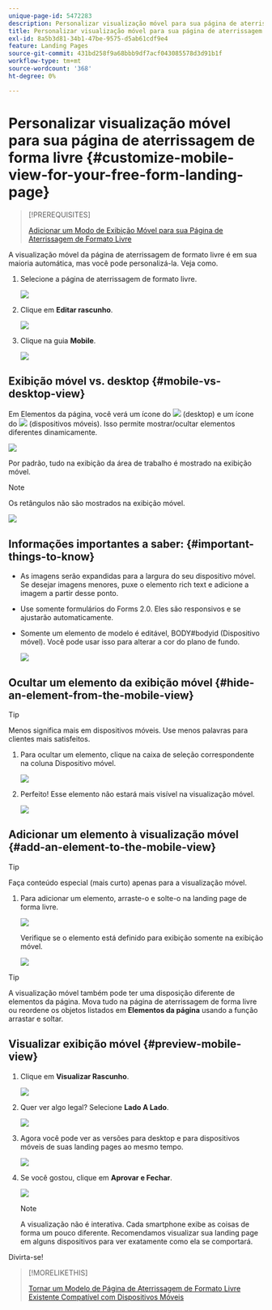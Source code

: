 ```yaml
---
unique-page-id: 5472283
description: Personalizar visualização móvel para sua página de aterrissagem de formato livre - Documentação do Marketo - Documentação do produto
title: Personalizar visualização móvel para sua página de aterrissagem de forma livre
exl-id: 8a5b3d81-34b1-47be-9575-d5ab61cdf9e4
feature: Landing Pages
source-git-commit: 431bd258f9a68bbb9df7acf043085578d3d91b1f
workflow-type: tm+mt
source-wordcount: '368'
ht-degree: 0%

---
```


# Personalizar visualização móvel para sua página de aterrissagem de forma livre {#customize-mobile-view-for-your-free-form-landing-page}

>[!PREREQUISITES]
>
>[Adicionar um Modo de Exibição Móvel para sua Página de Aterrissagem de Formato Livre](/help/marketo/product-docs/demand-generation/landing-pages/free-form-landing-pages/add-a-mobile-view-for-your-free-form-landing-page.md)

A visualização móvel da página de aterrissagem de formato livre é em sua maioria automática, mas você pode personalizá-la. Veja como.

1. Selecione a página de aterrissagem de formato livre.

   ![](assets/selectlandingapge.jpg)

1. Clique em **Editar rascunho**.

   ![](assets/image2015-1-22-18-3a33-3a12.png)

1. Clique na guia **Mobile**.

   ![](assets/image2015-1-22-18-3a31-3a40.png)

## Exibição móvel vs. desktop {#mobile-vs-desktop-view}

Em Elementos da página, você verá um ícone do ![](assets/image2015-1-22-18-3a39-3a53.png) (desktop) e um ícone do ![](assets/image2015-1-22-18-3a40-3a31.png) (dispositivos móveis). Isso permite mostrar/ocultar elementos diferentes dinamicamente.

![](assets/image2015-5-21-15-3a9-3a34.png)

Por padrão, tudo na exibição da área de trabalho é mostrado na exibição móvel.

>[!NOTE]
>
>Os retângulos não são mostrados na exibição móvel.

![](assets/image2015-5-21-15-3a12-3a2.png)

## Informações importantes a saber: {#important-things-to-know}

* As imagens serão expandidas para a largura do seu dispositivo móvel. Se desejar imagens menores, puxe o elemento rich text e adicione a imagem a partir desse ponto.
* Use somente formulários do Forms 2.0. Eles são responsivos e se ajustarão automaticamente.
* Somente um elemento de modelo é editável, BODY#bodyid (Dispositivo móvel). Você pode usar isso para alterar a cor do plano de fundo.

  ![](assets/image2015-5-21-15-3a15-3a47.png)

## Ocultar um elemento da exibição móvel {#hide-an-element-from-the-mobile-view}

>[!TIP]
>
>Menos significa mais em dispositivos móveis. Use menos palavras para clientes mais satisfeitos.

1. Para ocultar um elemento, clique na caixa de seleção correspondente na coluna Dispositivo móvel.

   ![](assets/image2015-5-21-15-3a28-3a17.png)

1. Perfeito! Esse elemento não estará mais visível na visualização móvel.

   ![](assets/image2015-5-21-15-3a30-3a17.png)

## Adicionar um elemento à visualização móvel {#add-an-element-to-the-mobile-view}

>[!TIP]
>
>Faça conteúdo especial (mais curto) apenas para a visualização móvel.

1. Para adicionar um elemento, arraste-o e solte-o na landing page de forma livre.

   ![](assets/image2015-5-21-15-3a32-3a22.png)

   Verifique se o elemento está definido para exibição somente na exibição móvel.

   ![](assets/image2015-5-21-15-3a35-3a29.png)

>[!TIP]
>
>A visualização móvel também pode ter uma disposição diferente de elementos da página. Mova tudo na página de aterrissagem de forma livre ou reordene os objetos listados em **Elementos da página** usando a função arrastar e soltar.

## Visualizar exibição móvel {#preview-mobile-view}

1. Clique em **Visualizar Rascunho**.

   ![](assets/image2015-5-21-15-3a36-3a35.png)

1. Quer ver algo legal? Selecione **Lado A Lado**.

   ![](assets/image2015-1-22-20-3a2-3a15.png)

1. Agora você pode ver as versões para desktop e para dispositivos móveis de suas landing pages ao mesmo tempo.

   ![](assets/image2015-1-22-20-3a3-3a22.png)

1. Se você gostou, clique em **Aprovar e Fechar**.

   ![](assets/image2015-1-22-20-3a5-3a36.png)

   >[!NOTE]
   >
   >A visualização não é interativa. Cada smartphone exibe as coisas de forma um pouco diferente. Recomendamos visualizar sua landing page em alguns dispositivos para ver exatamente como ela se comportará.

Divirta-se!

>[!MORELIKETHIS]
>
>[Tornar um Modelo de Página de Aterrissagem de Formato Livre Existente Compatível com Dispositivos Móveis](/help/marketo/product-docs/demand-generation/landing-pages/landing-page-templates/make-an-existing-free-form-landing-page-template-mobile-compatible.md)
